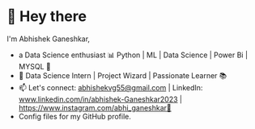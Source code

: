 # 👋 Hey there

I'm Abhishek Ganeshkar,
- a Data Science enthusiast 📊 Python | ML | Data Science | Power Bi | MYSQL 🚀
- 💼 Data Science Intern | Project Wizard | Passionate Learner 📚
- 📫 Let's connect: abhishekvg55@gmail.com | LinkedIn: www.linkedin.com/in/abhishek-Ganeshkar2023 | https://www.instagram.com/abhi_ganeshkar🤝
- Config files for my GitHub profile.
